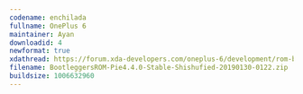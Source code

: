 ```yaml
---
codename: enchilada
fullname: OnePlus 6
maintainer: Ayan
downloadid: 4
newformat: true
xdathread: https://forum.xda-developers.com/oneplus-6/development/rom-bootleggersrom-3-5-beta-unshishufied-t3871649
filename: BootleggersROM-Pie4.4.0-Stable-Shishufied-20190130-0122.zip
buildsize: 1006632960
---
```


